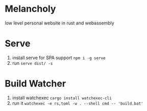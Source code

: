 # Melancholy

low level personal website in rust and webassembly

# Serve

1. install serve for SPA support `npm i -g serve`
2. run `serve dist/ -s`

# Build Watcher

1. install watchexec `cargo install watchexec-cli`
2. run it `watchexec -e rs,toml -w . --shell cmd -- 'build.bat'`
